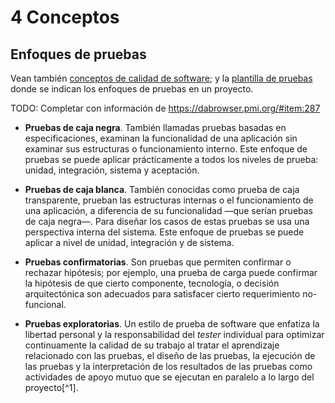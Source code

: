 # 4 Conceptos

## Enfoques de pruebas

Vean también [conceptos de calidad de
software](/4_Conceptos/4_Calidad_de_software.md); y la [plantilla de
pruebas](/3_Plantillas/3_4_Casos_de_prueba_de_usuario_final.md) donde se indican
los enfoques de pruebas en un proyecto.

TODO: Completar con información de https://dabrowser.pmi.org/#item:287

* **Pruebas de caja negra**. También llamadas pruebas basadas en
  especificaciones, examinan la funcionalidad de una aplicación sin examinar sus
  estructuras o funcionamiento interno. Este enfoque de pruebas se puede
  aplicar prácticamente a todos los niveles de prueba: unidad, integración,
  sistema y aceptación.

* **Pruebas de caja blanca**. También conocidas como prueba de caja
  transparente, prueban las estructuras internas o el funcionamiento de una
  aplicación, a diferencia de su funcionalidad —que serían pruebas de caja
  negra—. Para diseñar los casos de estas pruebas se usa una perspectiva interna
  del sistema. Este enfoque de pruebas se puede aplicar a nivel de unidad,
  integración y de sistema.

* **Pruebas confirmatorias**. Son pruebas que permiten confirmar o rechazar
  hipótesis; por ejemplo, una prueba de carga puede confirmar la hipótesis de
  que cierto componente, tecnología, o decisión arquitectónica son adecuados
  para satisfacer cierto requerimiento no-funcional.

* **Pruebas exploratorias**. Un estilo de prueba de software que enfatiza la
  libertad personal y la responsabilidad del *tester* individual para optimizar
  continuamente la calidad de su trabajo al tratar el aprendizaje relacionado
  con las pruebas, el diseño de las pruebas, la ejecución de las pruebas y la
  interpretación de los resultados de las pruebas como actividades de apoyo
  mutuo que se ejecutan en paralelo a lo largo del proyecto[^1].
